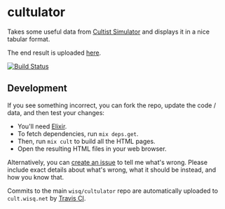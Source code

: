 # cultulator

Takes some useful data from [Cultist Simulator](http://weatherfactory.biz/cultist-simulator/) and displays it in a nice tabular format.

The end result is uploaded [here](http://cult.wisq.net/).

[![Build Status](https://travis-ci.org/wisq/cultulator.svg?branch=master)](https://travis-ci.org/wisq/cultulator)

## Development

If you see something incorrect, you can fork the repo, update the code / data, and then test your changes:

* You'll need [Elixir](https://elixir-lang.org/).
* To fetch dependencies, run `mix deps.get`.
* Then, run `mix cult` to build all the HTML pages.
* Open the resulting HTML files in your web browser.

Alternatively, you can [create an issue](https://github.com/wisq/cultulator/issues/new) to tell me what's wrong.  Please include exact details about what's wrong, what it should be instead, and how you know that.

Commits to the main `wisq/cultulator` repo are automatically uploaded to `cult.wisq.net` by [Travis CI](https://travis-ci.org/wisq/cultulator).
